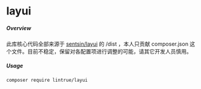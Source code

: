 # layui
##### Overview
此库核心代码全部来源于 [sentsin/layui](https://github.com/sentsin/layui) 的 /dist ，本人只贡献 composer.json 这个文件。目前不稳定，保留对各配置项进行调整的可能，请其它开发人员慎用。

##### Usage
```
composer require lintrue/layui
```